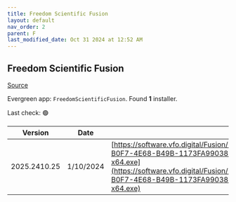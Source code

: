 ```yaml
---
title: Freedom Scientific Fusion
layout: default
nav_order: 2
parent: F
last_modified_date: Oct 31 2024 at 12:52 AM
---
```


## Freedom Scientific Fusion

[Source](https://www.freedomscientific.com/products/software/fusion/)

Evergreen app: `FreedomScientificFusion`. Found **1** installer.

Last check: 🟢

| Version      | Date      | URI                                                                                                                                                                                                                                                                  |
| ------------ | --------- | -------------------------------------------------------------------------------------------------------------------------------------------------------------------------------------------------------------------------------------------------------------------- |
| 2025.2410.25 | 1/10/2024 | [https://software.vfo.digital/Fusion/2025/2025.2410.25.400/BB5BB429-B0F7-4E68-B49B-1173FA99038C/F2025.2410.25.400-Offline-x64.exe](https://software.vfo.digital/Fusion/2025/2025.2410.25.400/BB5BB429-B0F7-4E68-B49B-1173FA99038C/F2025.2410.25.400-Offline-x64.exe) |
